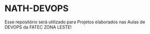 # NATH-DEVOPS
Esse repositório será utilizado para Projetos elaborados nas Aulas de DEVOPS da FATEC ZONA LESTE!
